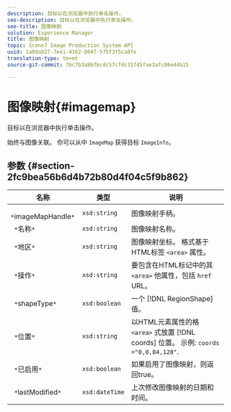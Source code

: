 ```yaml
---
description: 目标以在浏览器中执行单击操作。
seo-description: 目标以在浏览器中执行单击操作。
seo-title: 图像映射
solution: Experience Manager
title: 图像映射
topic: Scene7 Image Production System API
uuid: 1a09ab27-7ee1-4162-8047-575f3f5ca8fe
translation-type: tm+mt
source-git-commit: 7bc7b3a86fbcdc57cfdc31745fae3afc06e44b15

---
```



# 图像映射{#imagemap}

目标以在浏览器中执行单击操作。

始终与图像关联。 你可以从中 `ImageMap` 获得目标 `ImageInfo`。

## 参数 {#section-2fc9bea56b6d4b72b80d4f04c5f9b862}

| 名称 | 类型 | 说明 |
|---|---|---|
| ` *`imageMapHandle`*` | `xsd:string` | 图像映射手柄。 |
| ` *`名称`*` | `xsd:string` | 图像映射名称。 |
| ` *`地区`*` | `xsd:string` | 图像映射坐标。 格式基于HTML标签 `<area>` 属性。 |
| ` *`操作`*` | `xsd:string` | 要包含在HTML标记中的其 `<area>` 他属性，包括 `href` URL。 |
| ` *`shapeType`*` | `xsd:boolean` | 一个 [!DNL RegionShape] 值。 |
| ` *`位置`*` | `xsd:string` | 以HTML元素属性的格 `<area>` 式放置 [!DNL coords] 位置。 示例: `coords ="0,0,84,128"`. |
| ` *`已启用`*` | `xsd:boolean` | 如果启用了图像映射，则返回true。 |
| ` *`lastModified`*` | `xsd:dateTime` | 上次修改图像映射的日期和时间。 |


